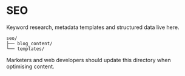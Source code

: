 # SEO

Keyword research, metadata templates and structured data live here.

```
seo/
├── blog_content/
└── templates/
```

Marketers and web developers should update this directory when optimising content.
